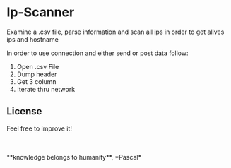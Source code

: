 # Ip-Scanner
Examine a .csv file, parse information and  scan all ips in order to get  alives ips and hostname 

In order to use connection and either send or post data follow:
1. Open .csv File
2. Dump header
3. Get 3 column
4. Iterate thru network   


## License
Feel free to improve it!

<BR>
  <BR>
**knowledge belongs to humanity**, *Pascal*
